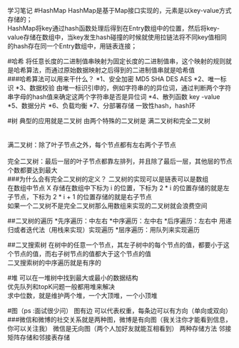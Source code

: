 学习笔记
#HashMap
HashMap是基于Map接口实现的，元素是以key-value方式存储的；</br>
HashMap将key通过hash函数处理后得到在Entry数组中的位置，然后将key-value存储在数组中，当key发生hash碰撞的时候就使用拉链法将不同key值相同的hash存在同一个Entry数组中，用链表连接；</br>

#哈希
将任意长度的二进制值串映射为固定长度的二进制值串，这个映射的规则就是哈希算法，而通过原始数据映射之后得到的二进制值串就是哈希值</br>
###哈希算法可以用来干什么？
*1、安全加密 MD5 SHA DES AES
*2、唯一标识
*3、数据校验 由唯一标识引申的，例如字符串的的异位词，通过判断两个字符串字母的hash值来确定这两个字符串是否是异位词
*4、散列函数 key -value
*5、数据分片
*6、负载均衡
*7、分部署存储 一致性hash，hash环

#树
典型的应用就是二叉树 由两个特殊的二叉树是 满二叉树和完全二叉树</br></br></br>
满二叉树：除了叶子节点之外，每个节点都有左右两个子节点</br></br>
完全二叉树：最后一层的叶子节点都靠左排列，并且除了最后一层，其他层的节点个数都要达到最大</br>
###为什么会有完全二叉树的定义？
二叉树的实现可以是链表可以是数组</br>
在数组中节点 X 存储在数组中下标为 i 的位置，下标为 2 * i 的位置存储的就是左子节点，下标为 2 * i + 1 的位置存储的就是右子节点</br>
如果一个二叉树不是完全二叉树那么用数组来实现的二叉树就会浪费空间</br>

##二叉树的遍历
*先序遍历：中左右
*中序遍历：左中右
*后序遍历：左右中
用递归或者迭代法（用栈来实现）实现遍历
*层序遍历：用队列来实现遍历

##二叉搜索树
在树中的任意一个节点，其左子树中的每个节点的值，都要小于这个节点的值，而右子树节点的值都大于这个节点的值</br>
二叉搜索树的中序遍历就是有序的	</br>

#堆
可以在一堆树中找到最大或最小的数据结构</br>
优先队列和topK问题一般都用堆来解决</br>
求中位数，就是维护两个堆，一个大顶堆，一个小顶堆</br>


#图（ps :面试很少问）
图有边 可以代表权重，每条边可以有方向（单向或双向）</br>
###微信和微博的社交关系就是两种图，微博是有向图（我关注你才能看到信息，你可以关注我） 微信是无向图（两个人加好友就能互相看到）
两种存储方法  邻接矩阵存储和邻接表存储</br>


